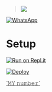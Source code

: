 


<p align="center">

> <a href="https://youtube.com/channel/UC2-h9BhA3Ut3foeIBpndyJQ"><img src="https://img.shields.io/badge/Tutorial-Video-ff0000?style=for-the-badge&logo=youtube&logoColor=ff000000&link=https://www.youtube.com/c/BOTINDO" /><br>

<a href="https://chat.whatsapp.com/IL3jN8863DZGyBmAJuWZq3"><img alt="WhatsApp" src="https://img.shields.io/badge/-Whatsapp%20Group-lightgrey?style=for-the-badge&logo=whatsapp&logoColor=white"/></a>

# Setup

[![Run on Repl.it](https://repl.it/badge/github/quiec/whatsAlfa)](https://replit.com/@SACHIBOT/BLACK-PANTHER-MD-V2-QR?v=1nexusNw/Md-Scanner?outputonly=1&lite=1)

[![Deploy](https://www.herokucdn.com/deploy/button.svg)](https://heroku.com/deploy?template=https://github.com/SACHIBOT/BLACK-PANTHER-MD-V2)

[´𝙼𝚈 𝚗𝚞𝚖𝚋𝚎𝚛´](http://wa.me/94704329606)
